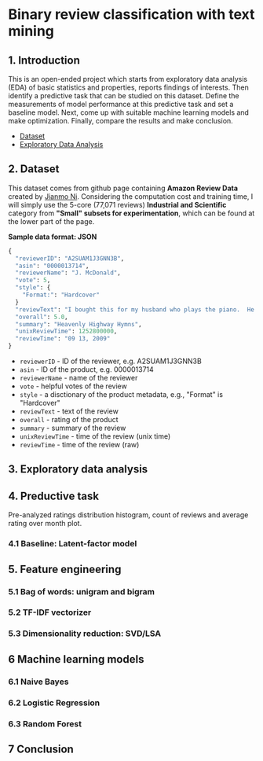 # Binary review classification with text mining 
## 1. Introduction
This is an open-ended project which starts from exploratory data analysis (EDA) of basic statistics and properties, reports findings of interests. Then identify a predictive task that can be studied on this dataset. Define the measurements of model performance at this predictive task and set a baseline model. Next, come up with suitable machine learning models and make optimization. Finally, compare the results and make conclusion.
* [Dataset](#dataset)
* [Exploratory Data Analysis](#eda)

## 2. Dataset<a name="dataset"></a>
This dataset comes from github page containing **Amazon Review Data** created by
[Jianmo Ni](https://nijianmo.github.io/amazon/index.html). Considering the computation cost and training time, I will simply use the 5-core (77,071 reviews) **Industrial and Scientific** category from **"Small" subsets for experimentation**, which can be found at the lower part of the page. 

**Sample data format: JSON**
```python
{
  "reviewerID": "A2SUAM1J3GNN3B",
  "asin": "0000013714",
  "reviewerName": "J. McDonald",
  "vote": 5,
  "style": {
    "Format:": "Hardcover"
  }
  "reviewText": "I bought this for my husband who plays the piano.  He is having a wonderful time playing these old hymns.  The music  is at times hard to read because we think the book was published for singing from more than playing from.  Great purchase though!",
  "overall": 5.0,
  "summary": "Heavenly Highway Hymns",
  "unixReviewTime": 1252800000,
  "reviewTime": "09 13, 2009"
}
```
- `reviewerID` - ID of the reviewer, e.g. A2SUAM1J3GNN3B
- `asin` - ID of the product, e.g. 0000013714
- `reviewerName` - name of the reviewer
- `vote` - helpful votes of the review
- `style` - a disctionary of the product metadata, e.g., "Format" is "Hardcover"
- `reviewText` - text of the review
- `overall` - rating of the product
- `summary` - summary of the review
- `unixReviewTime` - time of the review (unix time)
- `reviewTime` - time of the review (raw)

## 3. Exploratory data analysis <a name="eda"></a>

## 4. Preductive task
Pre-analyzed ratings distribution histogram, count of reviews and average rating over month plot.

### 4.1 Baseline: Latent-factor model

## 5. Feature engineering

### 5.1 Bag of words: unigram and bigram

### 5.2 TF-IDF vectorizer

### 5.3 Dimensionality reduction: SVD/LSA

## 6 Machine learning models

### 6.1 Naive Bayes

### 6.2 Logistic Regression

### 6.3 Random Forest

## 7 Conclusion

